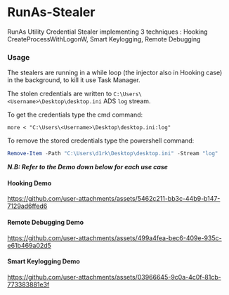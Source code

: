 # RunAs-Stealer
RunAs Utility Credential Stealer implementing 3 techniques : Hooking CreateProcessWithLogonW, Smart Keylogging, Remote Debugging    

### Usage
The stealers are running in a while loop (the injector also in Hooking case) in the background, to kill it use Task Manager.   

The stolen credentials are written to `C:\Users\<Username>\Desktop\desktop.ini` ADS `log` stream.   

To get the credentials type the cmd command:
```shell
more < "C:\Users\<Username>\Desktop\desktop.ini:log"
```
To remove the stored credentials type the powershell command:
```powershell
Remove-Item -Path "C:\Users\d1rk\Desktop\desktop.ini" -Stream "log"
```

***N.B: Refer to the Demo down below for each use case*** 



#### Hooking Demo
https://github.com/user-attachments/assets/5462c211-bb3c-44b9-b147-7129ad6ffed6   

#### Remote Debugging Demo
https://github.com/user-attachments/assets/499a4fea-bec6-409e-935c-e61b469a02d5   

#### Smart Keylogging Demo
https://github.com/user-attachments/assets/03966645-9c0a-4c0f-81cb-773383881e3f   
